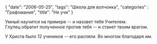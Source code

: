 {
   "date": "2006-05-25",
   "tags": "Школа для волчонка",
   "categories" : "Графомания",
   "title": "Не учи"
}

Умный научится на примере -- и назовет тебя Учителем.  
Глупец обратит полученное против тебя -- и станет твоим врагом.

У Христа было 12 учеников -- его распяли. Во многом благодаря им.
